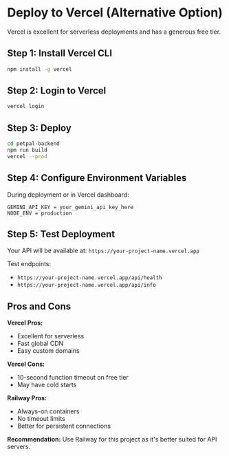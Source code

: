 # Deploy to Vercel (Alternative Option)

Vercel is excellent for serverless deployments and has a generous free tier.

## Step 1: Install Vercel CLI

```bash
npm install -g vercel
```

## Step 2: Login to Vercel

```bash
vercel login
```

## Step 3: Deploy

```bash
cd petpal-backend
npm run build
vercel --prod
```

## Step 4: Configure Environment Variables

During deployment or in Vercel dashboard:

```
GEMINI_API_KEY = your_gemini_api_key_here
NODE_ENV = production
```

## Step 5: Test Deployment

Your API will be available at: `https://your-project-name.vercel.app`

Test endpoints:
- `https://your-project-name.vercel.app/api/health`
- `https://your-project-name.vercel.app/api/info`

## Pros and Cons

**Vercel Pros:**
- Excellent for serverless
- Fast global CDN
- Easy custom domains

**Vercel Cons:**
- 10-second function timeout on free tier
- May have cold starts

**Railway Pros:**
- Always-on containers
- No timeout limits
- Better for persistent connections

**Recommendation:** Use Railway for this project as it's better suited for API servers.
